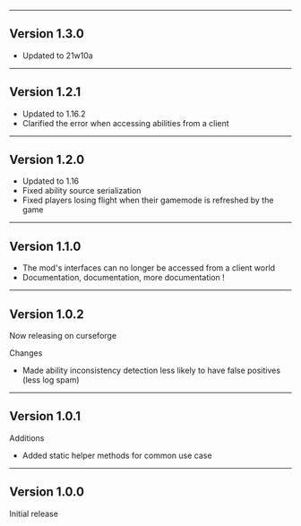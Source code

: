 ------------------------------------------------------
Version 1.3.0
------------------------------------------------------
- Updated to 21w10a

------------------------------------------------------
Version 1.2.1
------------------------------------------------------
- Updated to 1.16.2
- Clarified the error when accessing abilities from a client

------------------------------------------------------
Version 1.2.0
------------------------------------------------------
- Updated to 1.16
- Fixed ability source serialization
- Fixed players losing flight when their gamemode is refreshed by the game

------------------------------------------------------
Version 1.1.0
------------------------------------------------------
- The mod's interfaces can no longer be accessed from a client world
- Documentation, documentation, more documentation !

------------------------------------------------------
Version 1.0.2
------------------------------------------------------
Now releasing on curseforge

Changes  
- Made ability inconsistency detection less likely to have false positives (less log spam)

------------------------------------------------------
Version 1.0.1
------------------------------------------------------
Additions  
- Added static helper methods for common use case

------------------------------------------------------
Version 1.0.0
------------------------------------------------------
Initial release
